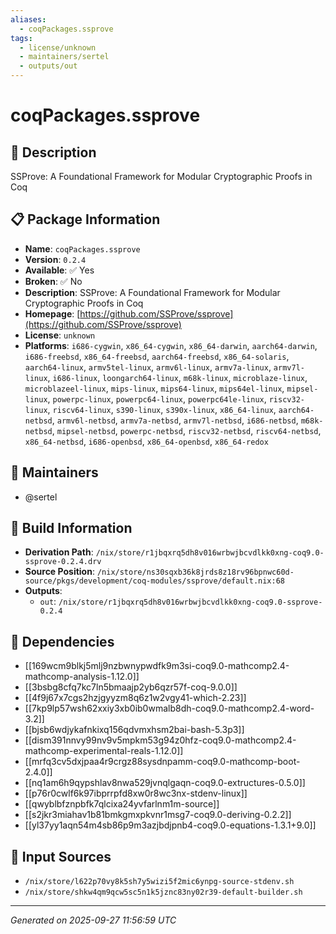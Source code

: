 ```yaml
---
aliases:
  - coqPackages.ssprove
tags:
  - license/unknown
  - maintainers/sertel
  - outputs/out
---
```


# coqPackages.ssprove

## 📝 Description

SSProve: A Foundational Framework for Modular Cryptographic Proofs in Coq

## 📋 Package Information

- **Name**: `coqPackages.ssprove`
- **Version**: `0.2.4`
- **Available**: ✅ Yes
- **Broken**: ✅ No
- **Description**: SSProve: A Foundational Framework for Modular Cryptographic Proofs in Coq
- **Homepage**: [https://github.com/SSProve/ssprove](https://github.com/SSProve/ssprove)
- **License**: `unknown`
- **Platforms**: `i686-cygwin`, `x86_64-cygwin`, `x86_64-darwin`, `aarch64-darwin`, `i686-freebsd`, `x86_64-freebsd`, `aarch64-freebsd`, `x86_64-solaris`, `aarch64-linux`, `armv5tel-linux`, `armv6l-linux`, `armv7a-linux`, `armv7l-linux`, `i686-linux`, `loongarch64-linux`, `m68k-linux`, `microblaze-linux`, `microblazeel-linux`, `mips-linux`, `mips64-linux`, `mips64el-linux`, `mipsel-linux`, `powerpc-linux`, `powerpc64-linux`, `powerpc64le-linux`, `riscv32-linux`, `riscv64-linux`, `s390-linux`, `s390x-linux`, `x86_64-linux`, `aarch64-netbsd`, `armv6l-netbsd`, `armv7a-netbsd`, `armv7l-netbsd`, `i686-netbsd`, `m68k-netbsd`, `mipsel-netbsd`, `powerpc-netbsd`, `riscv32-netbsd`, `riscv64-netbsd`, `x86_64-netbsd`, `i686-openbsd`, `x86_64-openbsd`, `x86_64-redox`
## 👥 Maintainers

- @sertel


## 🔧 Build Information

- **Derivation Path**: `/nix/store/r1jbqxrq5dh8v016wrbwjbcvdlkk0xng-coq9.0-ssprove-0.2.4.drv`
- **Source Position**: `/nix/store/ns30sqxb36k8jrds8z18rv96bpnwc60d-source/pkgs/development/coq-modules/ssprove/default.nix:68`
- **Outputs**:
  - `out`:  `/nix/store/r1jbqxrq5dh8v016wrbwjbcvdlkk0xng-coq9.0-ssprove-0.2.4`

## 🔗 Dependencies

- [[169wcm9blkj5mlj9nzbwnypwdfk9m3si-coq9.0-mathcomp2.4-mathcomp-analysis-1.12.0]]
- [[3bsbg8cfq7kc7ln5bmaajp2yb6qzr57f-coq-9.0.0]]
- [[4f9j67x7cgs2hzjgyyzm8q6z1w2vgy41-which-2.23]]
- [[7kp9lp57wsh62xxiy3xb0ib0wmalb8dh-coq9.0-mathcomp2.4-word-3.2]]
- [[bjsb6wdjykafnkixq156qdvmxhsm2bai-bash-5.3p3]]
- [[dism391nnvy99nv9v5mpkm53g94z0hfz-coq9.0-mathcomp2.4-mathcomp-experimental-reals-1.12.0]]
- [[mrfq3cv5dxjpaa4r9crgz88sysdnpamm-coq9.0-mathcomp-boot-2.4.0]]
- [[nq1am6h9qypshlav8nwa529jvnqlgaqn-coq9.0-extructures-0.5.0]]
- [[p76r0cwlf6k97ibprrpfd8xw0r8wc3nx-stdenv-linux]]
- [[qwyblbfznpbfk7qlcixa24yvfarlnm1m-source]]
- [[s2jkr3miahav1b81bmkgmxpkvnr1msg7-coq9.0-deriving-0.2.2]]
- [[yl37yy1aqn54m4sb86p9m3azjbdjpnb4-coq9.0-equations-1.3.1+9.0]]

## 📁 Input Sources

- `/nix/store/l622p70vy8k5sh7y5wizi5f2mic6ynpg-source-stdenv.sh`
- `/nix/store/shkw4qm9qcw5sc5n1k5jznc83ny02r39-default-builder.sh`

---
*Generated on 2025-09-27 11:56:59 UTC*
